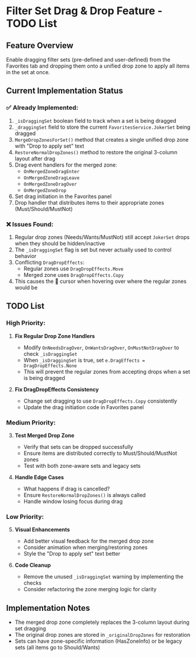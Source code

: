 # Filter Set Drag & Drop Feature - TODO List

## Feature Overview
Enable dragging filter sets (pre-defined and user-defined) from the Favorites tab and dropping them onto a unified drop zone to apply all items in the set at once.

## Current Implementation Status

### ✅ Already Implemented:
1. `_isDraggingSet` boolean field to track when a set is being dragged
2. `_draggingSet` field to store the current `FavoritesService.JokerSet` being dragged
3. `MergeDropZonesForSet()` method that creates a single unified drop zone with "Drop to apply set" text
4. `RestoreNormalDropZones()` method to restore the original 3-column layout after drag
5. Drag event handlers for the merged zone:
   - `OnMergedZoneDragEnter`
   - `OnMergedZoneDragLeave`
   - `OnMergedZoneDragOver`
   - `OnMergedZoneDrop`
6. Set drag initiation in the Favorites panel
7. Drop handler that distributes items to their appropriate zones (Must/Should/MustNot)

### ❌ Issues Found:
1. Regular drop zones (Needs/Wants/MustNot) still accept `JokerSet` drops when they should be hidden/inactive
2. The `_isDraggingSet` flag is set but never actually used to control behavior
3. Conflicting `DragDropEffects`:
   - Regular zones use `DragDropEffects.Move`
   - Merged zone uses `DragDropEffects.Copy`
4. This causes the 🚫 cursor when hovering over where the regular zones would be

## TODO List

### High Priority:
1. **Fix Regular Drop Zone Handlers**
   - Modify `OnNeedsDragOver`, `OnWantsDragOver`, `OnMustNotDragOver` to check `_isDraggingSet`
   - When `_isDraggingSet` is true, set `e.DragEffects = DragDropEffects.None`
   - This will prevent the regular zones from accepting drops when a set is being dragged

2. **Fix DragDropEffects Consistency**
   - Change set dragging to use `DragDropEffects.Copy` consistently
   - Update the drag initiation code in Favorites panel

### Medium Priority:
3. **Test Merged Drop Zone**
   - Verify that sets can be dropped successfully
   - Ensure items are distributed correctly to Must/Should/MustNot zones
   - Test with both zone-aware sets and legacy sets

4. **Handle Edge Cases**
   - What happens if drag is cancelled?
   - Ensure `RestoreNormalDropZones()` is always called
   - Handle window losing focus during drag

### Low Priority:
5. **Visual Enhancements**
   - Add better visual feedback for the merged drop zone
   - Consider animation when merging/restoring zones
   - Style the "Drop to apply set" text better

6. **Code Cleanup**
   - Remove the unused `_isDraggingSet` warning by implementing the checks
   - Consider refactoring the zone merging logic for clarity

## Implementation Notes
- The merged drop zone completely replaces the 3-column layout during set dragging
- The original drop zones are stored in `_originalDropZones` for restoration
- Sets can have zone-specific information (HasZoneInfo) or be legacy sets (all items go to Should/Wants)